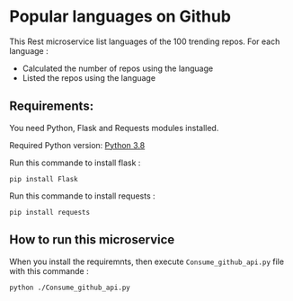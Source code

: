 # Popular languages on Github

This Rest microservice list languages of the 100 trending repos. For each language :
* Calculated the number of repos using the language
* Listed the repos using the language

## Requirements:
You need Python, Flask and Requests modules installed.

Required Python version: [Python 3.8](https://www.python.org/downloads/release/python-380/)

Run this commande to install flask :

`pip install Flask`

Run this commande to install requests :

`pip install requests`

## How to run this microservice
When you install the requiremnts, then execute `Consume_github_api.py` file with this commande :

`python ./Consume_github_api.py`
